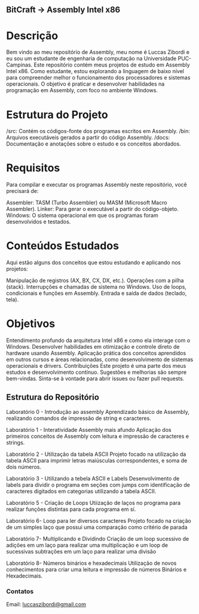 ## BitCraft -> Assembly Intel x86 ##

# Descrição #
Bem vindo ao meu repositório de Assembly, meu nome é Luccas Zibordi e eu sou um estudante de engenharia de computação na Universidade PUC-Campinas.
Este repositório contém meus projetos de estudo em Assembly Intel x86. Como estudante, estou explorando a linguagem de baixo nível para compreender melhor o funcionamento dos processadores e sistemas operacionais. O objetivo é praticar e desenvolver habilidades na programação em Assembly, com foco no ambiente Windows.

# Estrutura do Projeto #
/src: Contém os códigos-fonte dos programas escritos em Assembly.
/bin: Arquivos executáveis gerados a partir do código Assembly.
/docs: Documentação e anotações sobre o estudo e os conceitos abordados.

# Requisitos #
Para compilar e executar os programas Assembly neste repositório, você precisará de:

Assembler: TASM (Turbo Assembler) ou MASM (Microsoft Macro Assembler).
Linker: Para gerar o executável a partir do código-objeto.
Windows: O sistema operacional em que os programas foram desenvolvidos e testados.

# Conteúdos Estudados #
Aqui estão alguns dos conceitos que estou estudando e aplicando nos projetos:

Manipulação de registros (AX, BX, CX, DX, etc.).
Operações com a pilha (stack).
Interrupções e chamadas de sistema no Windows.
Uso de loops, condicionais e funções em Assembly.
Entrada e saída de dados (teclado, tela).

# Objetivos #
Entendimento profundo da arquitetura Intel x86 e como ela interage com o Windows.
Desenvolver habilidades em otimização e controle direto de hardware usando Assembly.
Aplicação prática dos conceitos aprendidos em outros cursos e áreas relacionadas, como desenvolvimento de sistemas operacionais e drivers.
Contribuições
Este projeto é uma parte dos meus estudos e desenvolvimento contínuo. Sugestões e melhorias são sempre bem-vindas. Sinta-se à vontade para abrir issues ou fazer pull requests.

## Estrutura do Repositório ##
Laboratório 0 - Introdução ao assembly
Aprendizado básico de Assembly, realizando comandos de impressão de string e caracteres.

Laboratório 1 - Interatividade Assembly mais afundo
Aplicação dos primeiros conceitos de Assembly com leitura e impressão de caracteres e strings.

Laboratório 2 - Utilização da tabela ASCII
Projeto focado na utilização da tabela ASCII para imprimir letras maiúsculas correspondentes, e soma de dois números.

Laboratório 3 - Utilizando a tebela ASCII e Labels
Desenvolvimento de labels para dividir o programa em seções com jumps com identificação de caracteres digitados em categorias utilizando a tabela ASCII.

Laboratório 5 - Criação de Loops
Utiização de laços no programa para realizar funções distintas para cada programa em sí.

Laboratório 6- Loop para ler diversos caracteres
Projeto focado na criação de um simples laço que possui uma comparação como critério de parada

Laboratório 7- Multiplicando e Dividindo
Criação de um loop sucessivo de adições em um laço para realizar uma multiplicação e um loop de sucessivas subtrações em um laço para realizar uma divisão

Laboratório 8- Números binários e hexadecimais
Utilização de novos conhecimentos para criar uma leitura e impressão de números Binários e Hexadecimais.


### Contatos ###
Email: luccaszibordi@gmail.com
